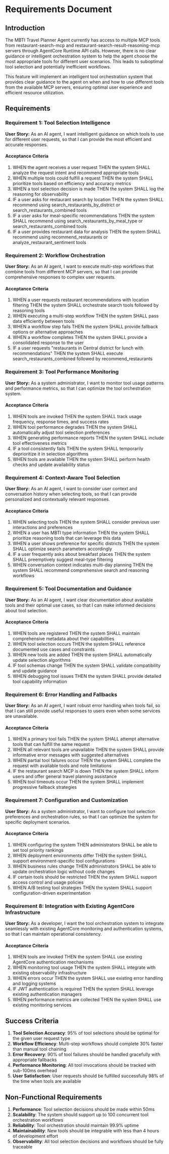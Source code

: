 # Requirements Document

## Introduction

The MBTI Travel Planner Agent currently has access to multiple MCP tools from restaurant-search-mcp and restaurant-search-result-reasoning-mcp servers through AgentCore Runtime API calls. However, there is no clear guidance or intelligent orchestration system to help the agent choose the most appropriate tools for different user scenarios. This leads to suboptimal tool selection and potentially inefficient workflows.

This feature will implement an intelligent tool orchestration system that provides clear guidance to the agent on when and how to use different tools from the available MCP servers, ensuring optimal user experience and efficient resource utilization.

## Requirements

### Requirement 1: Tool Selection Intelligence

**User Story:** As an AI agent, I want intelligent guidance on which tools to use for different user requests, so that I can provide the most efficient and accurate responses.

#### Acceptance Criteria

1. WHEN the agent receives a user request THEN the system SHALL analyze the request intent and recommend appropriate tools
2. WHEN multiple tools could fulfill a request THEN the system SHALL prioritize tools based on efficiency and accuracy metrics
3. WHEN a tool selection decision is made THEN the system SHALL log the reasoning for observability
4. IF a user asks for restaurant search by location THEN the system SHALL recommend using search_restaurants_by_district or search_restaurants_combined tools
5. IF a user asks for meal-specific recommendations THEN the system SHALL recommend using search_restaurants_by_meal_type or search_restaurants_combined tools
6. IF a user provides restaurant data for analysis THEN the system SHALL recommend using recommend_restaurants or analyze_restaurant_sentiment tools

### Requirement 2: Workflow Orchestration

**User Story:** As an AI agent, I want to execute multi-step workflows that combine tools from different MCP servers, so that I can provide comprehensive responses to complex user requests.

#### Acceptance Criteria

1. WHEN a user requests restaurant recommendations with location filtering THEN the system SHALL orchestrate search tools followed by reasoning tools
2. WHEN executing a multi-step workflow THEN the system SHALL pass data efficiently between tools
3. WHEN a workflow step fails THEN the system SHALL provide fallback options or alternative approaches
4. WHEN a workflow completes THEN the system SHALL provide a consolidated response to the user
5. IF a user requests "restaurants in Central district for lunch with recommendations" THEN the system SHALL execute search_restaurants_combined followed by recommend_restaurants

### Requirement 3: Tool Performance Monitoring

**User Story:** As a system administrator, I want to monitor tool usage patterns and performance metrics, so that I can optimize the tool orchestration system.

#### Acceptance Criteria

1. WHEN tools are invoked THEN the system SHALL track usage frequency, response times, and success rates
2. WHEN tool performance degrades THEN the system SHALL automatically adjust tool selection preferences
3. WHEN generating performance reports THEN the system SHALL include tool effectiveness metrics
4. IF a tool consistently fails THEN the system SHALL temporarily deprioritize it in selection algorithms
5. WHEN tools are available THEN the system SHALL perform health checks and update availability status

### Requirement 4: Context-Aware Tool Selection

**User Story:** As an AI agent, I want to consider user context and conversation history when selecting tools, so that I can provide personalized and contextually relevant responses.

#### Acceptance Criteria

1. WHEN selecting tools THEN the system SHALL consider previous user interactions and preferences
2. WHEN a user has MBTI type information THEN the system SHALL prioritize reasoning tools that can leverage this data
3. WHEN a user shows preference for specific districts THEN the system SHALL optimize search parameters accordingly
4. IF a user frequently asks about breakfast places THEN the system SHALL preemptively suggest meal-type filtering
5. WHEN conversation context indicates multi-day planning THEN the system SHALL recommend comprehensive search and reasoning workflows

### Requirement 5: Tool Documentation and Guidance

**User Story:** As an AI agent, I want clear documentation about available tools and their optimal use cases, so that I can make informed decisions about tool selection.

#### Acceptance Criteria

1. WHEN tools are registered THEN the system SHALL maintain comprehensive metadata about their capabilities
2. WHEN tool selection occurs THEN the system SHALL reference documented use cases and constraints
3. WHEN new tools are added THEN the system SHALL automatically update selection algorithms
4. IF tool schemas change THEN the system SHALL validate compatibility and update guidance
5. WHEN debugging tool issues THEN the system SHALL provide detailed tool capability information

### Requirement 6: Error Handling and Fallbacks

**User Story:** As an AI agent, I want robust error handling when tools fail, so that I can still provide useful responses to users even when some services are unavailable.

#### Acceptance Criteria

1. WHEN a primary tool fails THEN the system SHALL attempt alternative tools that can fulfill the same request
2. WHEN all relevant tools are unavailable THEN the system SHALL provide informative error messages with suggested alternatives
3. WHEN partial tool failures occur THEN the system SHALL complete the request with available tools and note limitations
4. IF the restaurant search MCP is down THEN the system SHALL inform users and offer general travel planning assistance
5. WHEN tool timeouts occur THEN the system SHALL implement progressive fallback strategies

### Requirement 7: Configuration and Customization

**User Story:** As a system administrator, I want to configure tool selection preferences and orchestration rules, so that I can optimize the system for specific deployment scenarios.

#### Acceptance Criteria

1. WHEN configuring the system THEN administrators SHALL be able to set tool priority rankings
2. WHEN deployment environments differ THEN the system SHALL support environment-specific tool configurations
3. WHEN business rules change THEN administrators SHALL be able to update orchestration logic without code changes
4. IF certain tools should be restricted THEN the system SHALL support access control and usage policies
5. WHEN A/B testing tool strategies THEN the system SHALL support configuration-driven experimentation

### Requirement 8: Integration with Existing AgentCore Infrastructure

**User Story:** As a developer, I want the tool orchestration system to integrate seamlessly with existing AgentCore monitoring and authentication systems, so that I can maintain operational consistency.

#### Acceptance Criteria

1. WHEN tools are invoked THEN the system SHALL use existing AgentCore authentication mechanisms
2. WHEN monitoring tool usage THEN the system SHALL integrate with existing observability infrastructure
3. WHEN errors occur THEN the system SHALL use existing error handling and logging systems
4. IF JWT authentication is required THEN the system SHALL leverage existing authentication managers
5. WHEN performance metrics are collected THEN the system SHALL use existing monitoring services

## Success Criteria

1. **Tool Selection Accuracy**: 95% of tool selections should be optimal for the given user request type
2. **Workflow Efficiency**: Multi-step workflows should complete 30% faster than manual tool chaining
3. **Error Recovery**: 90% of tool failures should be handled gracefully with appropriate fallbacks
4. **Performance Monitoring**: All tool invocations should be tracked with sub-100ms overhead
5. **User Satisfaction**: User requests should be fulfilled successfully 98% of the time when tools are available

## Non-Functional Requirements

1. **Performance**: Tool selection decisions should be made within 50ms
2. **Scalability**: The system should support up to 100 concurrent tool orchestration workflows
3. **Reliability**: Tool orchestration should maintain 99.9% uptime
4. **Maintainability**: New tools should be integrable with less than 4 hours of development effort
5. **Observability**: All tool selection decisions and workflows should be fully traceable